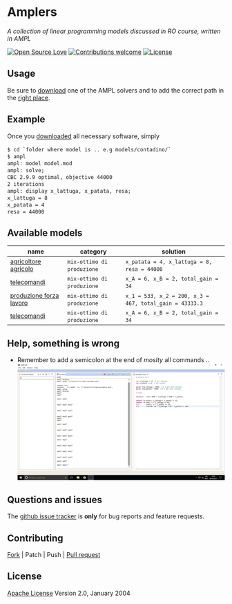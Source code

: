 # Amplers

*A collection of linear programming models discussed in RO course, written in AMPL*


[![Open Source Love](https://badges.frapsoft.com/os/v1/open-source.svg?v=103)](https://opensource.org/licenses/Apache-2.0) [![Contributions welcome](https://img.shields.io/badge/contributions-welcome-brightgreen.svg?style=flat)](https://github.com/fiup/amplers/issues) [![License](https://img.shields.io/badge/license-Apache%202.0-blue.svg)](https://www.apache.org/licenses/LICENSE-2.0)


## Usage
Be sure to [download](http://ampl.com/products/solvers/open-source/) one of the AMPL solvers and to add the correct path in the [right place](/models/contadino/model.mod#L31).


## Example
Once you [downloaded](#usage) all necessary software, simply
```shell
$ cd `folder where model is .. e.g models/contadino/`
$ ampl
ampl: model model.mod
ampl: solve;
CBC 2.9.9 optimal, objective 44000
2 iterations
ampl: display x_lattuga, x_patata, resa;
x_lattuga = 8
x_patata = 4
resa = 44000
```


## Available models
| name | category | solution |
| ------------- | ------------- | ------------- |
| [agricoltore agricolo](models/contadino) | `mix-ottimo di produzione` | `x_patata = 4, x_lattuga = 8, resa = 44000` |
| [telecomandi](models/telecomandi) | `mix-ottimo di produzione` | `x_A = 6, x_B = 2, total_gain = 34` |
| [produzione forza lavoro](models/prod-forza-lavoro) | `mix-ottimo di produzione` | `x_1 = 533, x_2 = 200, x_3 = 467, total_gain = 43333.3` |
| [telecomandi](models/telecomandi) | `mix-ottimo di produzione` | `x_A = 6, x_B = 2, total_gain = 34` |

## Help, something is wrong
- Remember to add a semicolon at the end of *moslty* all commands .. ![WTF semicolon](extra/wtf.png)


## Questions and issues
The [github issue tracker](https://github.com/fiup/amplers/issues) is **only** for bug reports and feature requests.


## Contributing
[Fork](https://github.com/fiup/amplers/fork) | Patch | Push | [Pull request](https://github.com/fiup/amplers/pulls)


## License
[Apache License](http://www.apache.org/licenses/LICENSE-2.0) Version 2.0, January 2004
